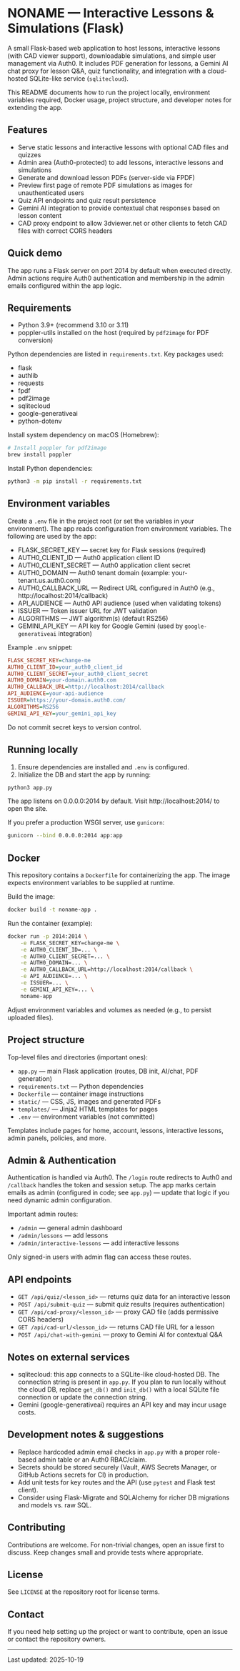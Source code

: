 # NONAME — Interactive Lessons & Simulations (Flask)

A small Flask-based web application to host lessons, interactive lessons (with CAD viewer support), downloadable simulations, and simple user management via Auth0. It includes PDF generation for lessons, a Gemini AI chat proxy for lesson Q&A, quiz functionality, and integration with a cloud-hosted SQLite-like service (`sqlitecloud`).

This README documents how to run the project locally, environment variables required, Docker usage, project structure, and developer notes for extending the app.

## Features
- Serve static lessons and interactive lessons with optional CAD files and quizzes
- Admin area (Auth0-protected) to add lessons, interactive lessons and simulations
- Generate and download lesson PDFs (server-side via FPDF)
- Preview first page of remote PDF simulations as images for unauthenticated users
- Quiz API endpoints and quiz result persistence
- Gemini AI integration to provide contextual chat responses based on lesson content
- CAD proxy endpoint to allow 3dviewer.net or other clients to fetch CAD files with correct CORS headers

## Quick demo
The app runs a Flask server on port 2014 by default when executed directly. Admin actions require Auth0 authentication and membership in the admin emails configured within the app logic.

## Requirements
- Python 3.9+ (recommend 3.10 or 3.11)
- poppler-utils installed on the host (required by `pdf2image` for PDF conversion)

Python dependencies are listed in `requirements.txt`. Key packages used:
- flask
- authlib
- requests
- fpdf
- pdf2image
- sqlitecloud
- google-generativeai
- python-dotenv

Install system dependency on macOS (Homebrew):

```bash
# Install poppler for pdf2image
brew install poppler
```

Install Python dependencies:

```bash
python3 -m pip install -r requirements.txt
```

## Environment variables
Create a `.env` file in the project root (or set the variables in your environment). The app reads configuration from environment variables. The following are used by the app:

- FLASK_SECRET_KEY — secret key for Flask sessions (required)
- AUTH0_CLIENT_ID — Auth0 application client ID
- AUTH0_CLIENT_SECRET — Auth0 application client secret
- AUTH0_DOMAIN — Auth0 tenant domain (example: your-tenant.us.auth0.com)
- AUTH0_CALLBACK_URL — Redirect URL configured in Auth0 (e.g., http://localhost:2014/callback)
- API_AUDIENCE — Auth0 API audience (used when validating tokens)
- ISSUER — Token issuer URL for JWT validation
- ALGORITHMS — JWT algorithm(s) (default RS256)
- GEMINI_API_KEY — API key for Google Gemini (used by `google-generativeai` integration)

Example `.env` snippet:

```ini
FLASK_SECRET_KEY=change-me
AUTH0_CLIENT_ID=your_auth0_client_id
AUTH0_CLIENT_SECRET=your_auth0_client_secret
AUTH0_DOMAIN=your-domain.auth0.com
AUTH0_CALLBACK_URL=http://localhost:2014/callback
API_AUDIENCE=your-api-audience
ISSUER=https://your-domain.auth0.com/
ALGORITHMS=RS256
GEMINI_API_KEY=your_gemini_api_key
```

Do not commit secret keys to version control.

## Running locally
1. Ensure dependencies are installed and `.env` is configured.
2. Initialize the DB and start the app by running:

```bash
python3 app.py
```

The app listens on 0.0.0.0:2014 by default. Visit http://localhost:2014/ to open the site.

If you prefer a production WSGI server, use `gunicorn`:

```bash
gunicorn --bind 0.0.0.0:2014 app:app
```

## Docker
This repository contains a `Dockerfile` for containerizing the app. The image expects environment variables to be supplied at runtime.

Build the image:

```bash
docker build -t noname-app .
```

Run the container (example):

```bash
docker run -p 2014:2014 \
	-e FLASK_SECRET_KEY=change-me \
	-e AUTH0_CLIENT_ID=... \
	-e AUTH0_CLIENT_SECRET=... \
	-e AUTH0_DOMAIN=... \
	-e AUTH0_CALLBACK_URL=http://localhost:2014/callback \
	-e API_AUDIENCE=... \
	-e ISSUER=... \
	-e GEMINI_API_KEY=... \
	noname-app
```

Adjust environment variables and volumes as needed (e.g., to persist uploaded files).

## Project structure

Top-level files and directories (important ones):

- `app.py` — main Flask application (routes, DB init, AI/chat, PDF generation)
- `requirements.txt` — Python dependencies
- `Dockerfile` — container image instructions
- `static/` — CSS, JS, images and generated PDFs
- `templates/` — Jinja2 HTML templates for pages
- `.env` — environment variables (not committed)

Templates include pages for home, account, lessons, interactive lessons, admin panels, policies, and more.

## Admin & Authentication
Authentication is handled via Auth0. The `/login` route redirects to Auth0 and `/callback` handles the token and session setup. The app marks certain emails as admin (configured in code; see `app.py`) — update that logic if you need dynamic admin configuration.

Important admin routes:
- `/admin` — general admin dashboard
- `/admin/lessons` — add lessons
- `/admin/interactive-lessons` — add interactive lessons

Only signed-in users with admin flag can access these routes.

## API endpoints
- `GET /api/quiz/<lesson_id>` — returns quiz data for an interactive lesson
- `POST /api/submit-quiz` — submit quiz results (requires authentication)
- `GET /api/cad-proxy/<lesson_id>` — proxy CAD file (adds permissive CORS headers)
- `GET /api/cad-url/<lesson_id>` — returns CAD file URL for a lesson
- `POST /api/chat-with-gemini` — proxy to Gemini AI for contextual Q&A

## Notes on external services
- sqlitecloud: this app connects to a SQLite-like cloud-hosted DB. The connection string is present in `app.py`. If you plan to run locally without the cloud DB, replace `get_db()` and `init_db()` with a local SQLite file connection or update the connection string.
- Gemini (google-generativeai) requires an API key and may incur usage costs.

## Development notes & suggestions
- Replace hardcoded admin email checks in `app.py` with a proper role-based admin table or an Auth0 RBAC/claim.
- Secrets should be stored securely (Vault, AWS Secrets Manager, or GitHub Actions secrets for CI) in production.
- Add unit tests for key routes and the API (use `pytest` and Flask test client).
- Consider using Flask-Migrate and SQLAlchemy for richer DB migrations and models vs. raw SQL.

## Contributing
Contributions are welcome. For non-trivial changes, open an issue first to discuss. Keep changes small and provide tests where appropriate.

## License
See `LICENSE` at the repository root for license terms.

## Contact
If you need help setting up the project or want to contribute, open an issue or contact the repository owners.

---

Last updated: 2025-10-19